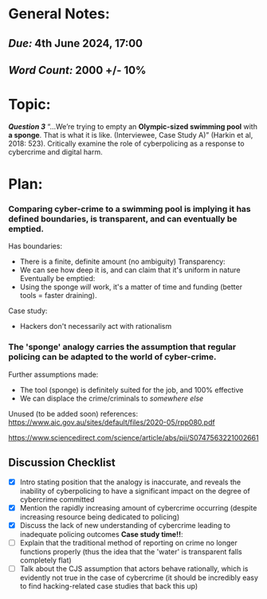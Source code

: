 # General Notes:
## *Due:* 4th June 2024, 17:00
## *Word Count:* 2000 +/- 10%


# Topic:
***Question 3***
“...We’re trying to empty an **Olympic-sized swimming pool** with **a sponge**. That is what it is like. (Interviewee, Case Study A)” (Harkin et al, 2018: 523). Critically examine the role of cyberpolicing as a response to cybercrime and digital harm.


# Plan:

### Comparing cyber-crime to a swimming pool is implying it has defined boundaries, is transparent, and can eventually be emptied.
Has boundaries:
- There is a finite, definite amount  (no ambiguity)
Transparency:
- We can see how deep it is, and can claim that it's uniform in nature
Eventually be emptied:
- Using the sponge *will* work, it's a matter of time and funding (better tools = faster draining).

Case study:
- Hackers don't necessarily act with rationalism


### The 'sponge' analogy carries the assumption that regular policing can be adapted to the world of cyber-crime.

Further assumptions made:
- The tool (sponge) is definitely suited for the job, and 100% effective
- We can displace the crime/criminals to *somewhere else*


Unused (to be added soon) references:
https://www.aic.gov.au/sites/default/files/2020-05/rpp080.pdf

https://www.sciencedirect.com/science/article/abs/pii/S0747563221002661


## Discussion Checklist
- [x] Intro stating position that the analogy is inaccurate, and reveals the inability of cyberpolicing to have a significant impact on the degree of cybercrime committed
- [x] Mention the rapidly increasing amount of cybercrime occurring (despite increasing resource being dedicated to policing)
- [x] Discuss the lack of new understanding of cybercrime leading to inadequate policing outcomes
**Case study time!!**:
- [ ] Explain that the traditional method of reporting on crime no longer functions properly (thus the idea that the 'water' is transparent falls completely flat)
- [ ] Talk about the CJS assumption that actors behave rationally, which is evidently not true in the case of cybercrime (it should be incredibly easy to find hacking-related case studies that back this up)